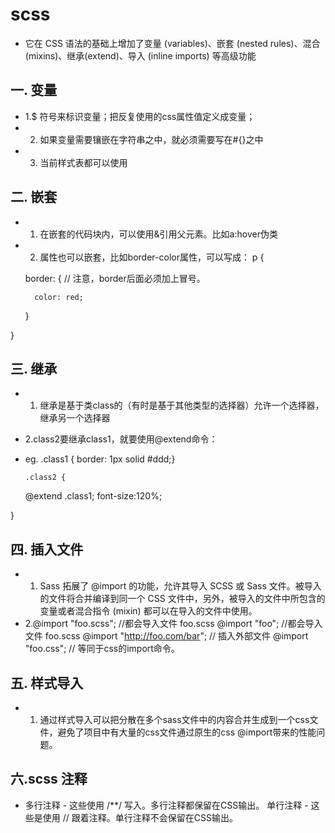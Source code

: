 # scss
- 它在 CSS 语法的基础上增加了变量 (variables)、嵌套 (nested rules)、混合 (mixins)、继承(extend)、导入 (inline imports) 等高级功能

## 一. 变量

- 1.$ 符号来标识变量；把反复使用的css属性值定义成变量；
- 2. 如果变量需要镶嵌在字符串之中，就必须需要写在#{}之中
- 3. 当前样式表都可以使用

## 二. 嵌套

- 1. 在嵌套的代码块内，可以使用&引用父元素。比如a:hover伪类
- 2. 属性也可以嵌套，比如border-color属性，可以写成：
p {

    border: {   // 注意，border后面必须加上冒号。

        color: red;
    }

}

## 三. 继承

- 1. 继承是基于类class的（有时是基于其他类型的选择器）允许一个选择器，继承另一个选择器
- 2.class2要继承class1，就要使用@extend命令：
- eg. .class1 {
      border: 1px solid #ddd;}

      .class2 {
     @extend .class1;
     font-size:120%;

 }

## 四. 插入文件

- 1. Sass 拓展了 @import 的功能，允许其导入 SCSS 或 Sass 文件。被导入的文件将合并编译到同一个 CSS 文件中，另外，被导入的文件中所包含的变量或者混合指令 (mixin) 都可以在导入的文件中使用。
- 2.@import "foo.scss"; //都会导入文件 foo.scss
    @import "foo"; //都会导入文件 foo.scss
    @import "http://foo.com/bar";  // 插入外部文件
    @import "foo.css"; // 等同于css的import命令。

## 五. 样式导入

- 1. 通过样式导入可以把分散在多个sass文件中的内容合并生成到一个css文件，避免了项目中有大量的css文件通过原生的css @import带来的性能问题。

## 六.scss 注释

-  多行注释 - 这些使用 /**/ 写入。多行注释都保留在CSS输出。
    单行注释 - 这些是使用 // 跟着注释。单行注释不会保留在CSS输出。
